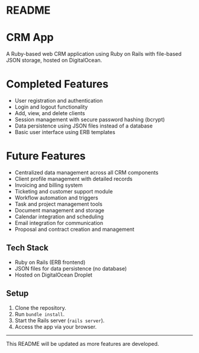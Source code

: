 # README

# CRM App

A Ruby-based web CRM application using Ruby on Rails with file-based JSON storage, hosted on DigitalOcean.

# Completed Features

- User registration and authentication
- Login and logout functionality
- Add, view, and delete clients
- Session management with secure password hashing (bcrypt)
- Data persistence using JSON files instead of a database
- Basic user interface using ERB templates

# Future Features

- Centralized data management across all CRM components
- Client profile management with detailed records
- Invoicing and billing system
- Ticketing and customer support module
- Workflow automation and triggers
- Task and project management tools
- Document management and storage
- Calendar integration and scheduling
- Email integration for communication
- Proposal and contract creation and management


## Tech Stack

- Ruby on Rails (ERB frontend)
- JSON files for data persistence (no database)
- Hosted on DigitalOcean Droplet

## Setup

1. Clone the repository.
2. Run `bundle install`.
3. Start the Rails server (`rails server`).
4. Access the app via your browser.

---

This README will be updated as more features are developed.
